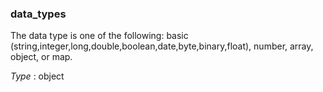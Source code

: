 
<a name="data_types"></a>
### data_types
The data type is one of the following: basic (string,integer,long,double,boolean,date,byte,binary,float), number, array, object, or map.

*Type* : object



